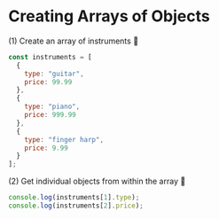 # Creating Arrays of Objects

(1) Create an array of instruments 🦐

```javascript
const instruments = [
  {
    type: "guitar",
    price: 99.99
  },
  {
    type: "piano",
    price: 999.99
  },
  {
    type: "finger harp",
    price: 9.99
  }
];
```

(2) Get individual objects from within the array 🦐

```javascript
console.log(instruments[1].type);
console.log(instruments[2].price);
```
